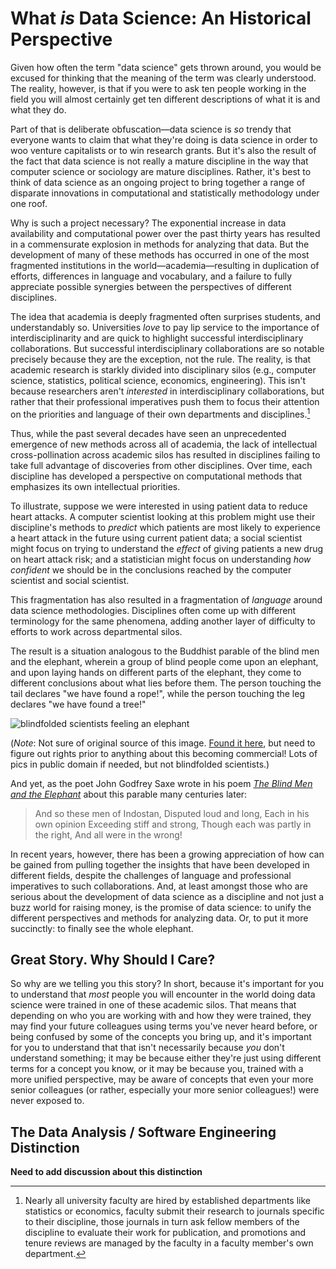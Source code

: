 # What *is* Data Science: An Historical Perspective

Given how often the term "data science" gets thrown around, you would be excused for thinking that the meaning of the term was clearly understood. The reality, however, is that if you were to ask ten people working in the field you will almost certainly get ten different descriptions of what it is and what they do.

Part of that is deliberate obfuscation—data science is *so* trendy that everyone wants to claim that what they're doing is data science in order to woo venture capitalists or to win research grants. But it's also the result of the fact that data science is not really a mature discipline in the way that computer science or sociology are mature disciplines. Rather, it's best to think of data science as an ongoing project to bring together a range of disparate innovations in computational and statistically methodology under one roof.

Why is such a project necessary? The exponential increase in data availability and computational power over the past thirty years has resulted in a commensurate explosion in methods for analyzing that data. But the development of many of these methods has occurred in one of the most fragmented institutions in the world—academia—resulting in duplication of efforts, differences in language and vocabulary, and a failure to fully appreciate possible synergies between the perspectives of different disciplines.

The idea that academia is deeply fragmented often surprises students, and understandably so. Universities *love* to pay lip service to the importance of interdisciplinarity and are quick to highlight successful interdisciplinary collaborations. But successful interdisciplinary collaborations are so notable precisely because they are the exception, not the rule. The reality, is that academic research is starkly divided into disciplinary silos (e.g., computer science, statistics, political science, economics, engineering). This isn't because researchers aren't *interested* in interdisciplinary collaborations, but rather that their professional imperatives push them to focus their attention on the priorities and language of their own departments and disciplines.[^academic_incentives]

[^academic_incentives]: Nearly all university faculty are hired by established departments like statistics or economics, faculty submit their research to journals specific to their discipline, those journals in turn ask fellow members of the discipline to evaluate their work for publication, and promotions and tenure reviews are managed by the faculty in a faculty member's own department.

Thus, while the past several decades have seen an unprecedented emergence of new methods across all of academia, the lack of intellectual cross-pollination across academic silos has resulted in disciplines failing to take full advantage of discoveries from other disciplines. Over time, each discipline has developed a perspective on computational methods that emphasizes its own intellectual priorities.

To illustrate, suppose we were interested in using patient data to reduce heart attacks. A computer scientist looking at this problem might use their discipline's methods to *predict* which patients are most likely to experience a heart attack in the future using current patient data; a social scientist might focus on trying to understand the *effect* of giving patients a new drug on heart attack risk; and a statistician might focus on understanding *how confident* we should be in the conclusions reached by the computer scientist and social scientist.

This fragmentation has also resulted in a fragmentation of *language* around data science methodologies. Disciplines often come up with different terminology for the same phenomena, adding another layer of difficulty to efforts to work across departmental silos.

The result is a situation analogous to the Buddhist parable of the blind men and the elephant, wherein a group of blind people come upon an elephant, and upon laying hands on different parts of the elephant, they come to different conclusions about what lies before them. The person touching the tail declares "we have found a rope!", while the person touching the leg declares "we have found a tree!"

![blindfolded scientists feeling an elephant](images/blindmenelephant.jpg)

(*Note*: Not sure of original source of this image. [Found it here](https://pursuitofresearch.org/2011/01/19/the-blind-men-and-the-elephant/), but need to figure out rights prior to anything about this becoming commercial! Lots of pics in public domain if needed, but not blindfolded scientists.)

And yet, as the poet John Godfrey Saxe wrote in his poem [*The Blind Men and the Elephant*](https://en.wikipedia.org/wiki/Blind_men_and_an_elephant#John_Godfrey_Saxe) about this parable many centuries later:

> And so these men of Indostan,
> Disputed loud and long,
> Each in his own opinion
> Exceeding stiff and strong,
> Though each was partly in the right,
> And all were in the wrong!

In recent years, however, there has been a growing appreciation of how can be gained from pulling together the insights that have been developed in different fields, despite the challenges of language and professional imperatives to such collaborations. And, at least amongst those who are serious about the development of data science as a discipline and not just a buzz world for raising money, is the promise of data science: to unify the different perspectives and methods for analyzing data. Or, to put it more succinctly: to finally see the whole elephant.

## Great Story. Why Should I Care?

So why are we telling you this story? In short, because it's important for you to understand that *most* people you will encounter in the world doing data science were trained in one of these academic silos. That means that depending on who you are working with and how they were trained, they may find your future colleagues using terms you've never heard before, or being confused by some of the concepts you bring up, and it's important for you to understand that that isn't necessarily because *you* don't understand something; it may be because either they're just using different terms for a concept you know, or it may be because you, trained with a more unified perspective, may be aware of concepts that even your more senior colleagues (or rather, especially your more senior colleagues!) were never exposed to.

## The Data Analysis / Software Engineering Distinction

**Need to add discussion about this distinction**

